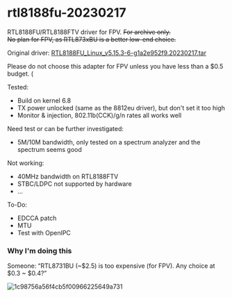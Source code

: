 # rtl8188fu-20230217

RTL8188FU/RTL8188FTV driver for FPV. 
~~For archive only.~~  
~~No plan for FPV, as RTL873xBU is a better low-end choice.~~   

Original driver: [RTL8188FU_Linux_v5.15.3-6-g1a2e952f9.20230217.tar](https://github.com/libc0607/rtl8188fu-20230217/blob/main/RTL8188FU_Linux_v5.15.3-6-g1a2e952f9.20230217.tar)  

Please do not choose this adapter for FPV unless you have less than a $0.5 budget. (  

Tested:
 - Build on kernel 6.8  
 - TX power unlocked (same as the 8812eu driver), but don't set it too high  
 - Monitor & injection, 802.11b(CCK)/g/n rates all works well

Need test or can be further investigated:
 - 5M/10M bandwidth, only tested on a spectrum analyzer and the spectrum seems good

Not working:
 - 40MHz bandwidth on RTL8188FTV
 - STBC/LDPC not supported by hardware
 - ...

To-Do: 
 - EDCCA patch
 - MTU
 - Test with OpenIPC

### Why I'm doing this
Someone: “RTL8731BU (~$2.5) is too expensive (for FPV). Any choice at $0.3 ~ $0.4?”  

![1c98756a56f4cb5f00966225649a731](https://github.com/user-attachments/assets/39b78b8f-382c-4c48-96c8-d16d35394e01)


